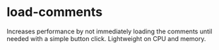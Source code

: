 # load-comments
Increases performance by not immediately loading the comments until needed with a simple button click. Lightweight on CPU and memory.

